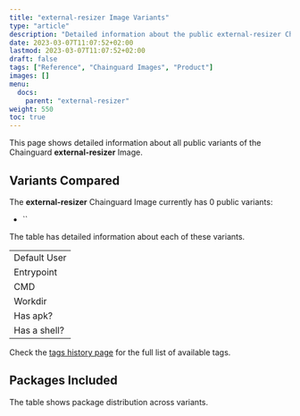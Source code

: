 ```yaml
---
title: "external-resizer Image Variants"
type: "article"
description: "Detailed information about the public external-resizer Chainguard Image variants"
date: 2023-03-07T11:07:52+02:00
lastmod: 2023-03-07T11:07:52+02:00
draft: false
tags: ["Reference", "Chainguard Images", "Product"]
images: []
menu:
  docs:
    parent: "external-resizer"
weight: 550
toc: true
---
```


This page shows detailed information about all public variants of the Chainguard **external-resizer** Image.

## Variants Compared
The **external-resizer** Chainguard Image currently has 0 public variants: 

- ``

The table has detailed information about each of these variants.

|              |
|--------------|
| Default User |
| Entrypoint   |
| CMD          |
| Workdir      |
| Has apk?     |
| Has a shell? |

Check the [tags history page](/chainguard/chainguard-images/reference/external-resizer/tags_history/) for the full list of available tags.

## Packages Included
The table shows package distribution across variants.

|  |
|--|

